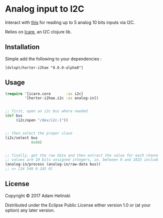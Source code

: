 # Analog input to I2C

Interact with [this](https://www.horter-shop.de/en/i2c-din-rail-modules/172-kit-i2c-analog-input-module-5-channel-10-bit-4260404260745.html)
for reading up to 5 analog 10 bits inputs via I2C.

Relies on [Icare](https://github.com/dvlopt/icare), an I2C clojure lib.

## Installation

Simple add the following to your dependencies :

    [dvlopt/horter-i2hae "0.0.0-alpha0"]

## Usage

```clj
(require '[icare.core       :as i2c]
         '[horter-i2hae.i2c :as analog-in])


;; first, open an i2c bus where needed
(def bus
     (i2c/open "/dev/i2c-1"))


;; then select the proper slave
(i2c/select bus
            0x08)


;; finally, get the raw data and then extract the value for each channel
;; values are 10 bits unsigned integers, ie. between 0 and 1023 included
(analog-in/process (analog-in/raw-data bus))
;; => [24 546 0 245 0]
```

## License

Copyright © 2017 Adam Helinski

Distributed under the Eclipse Public License either version 1.0 or (at
your option) any later version.
